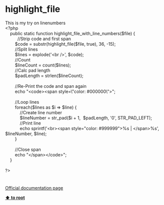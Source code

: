 # highlight_file




<div class="phpcode"><span class="html">
This is my try on linenumbers<br><span class="default">&lt;?php<br>&#xA0; &#xA0; </span><span class="keyword">public static function </span><span class="default">highlight_file_with_line_numbers</span><span class="keyword">(</span><span class="default">$file</span><span class="keyword">) { <br>&#xA0; &#xA0; &#xA0; &#xA0; &#xA0; </span><span class="comment">//Strip code and first span<br>&#xA0; &#xA0; &#xA0; &#xA0; </span><span class="default">$code </span><span class="keyword">= </span><span class="default">substr</span><span class="keyword">(</span><span class="default">highlight_file</span><span class="keyword">(</span><span class="default">$file</span><span class="keyword">, </span><span class="default">true</span><span class="keyword">), </span><span class="default">36</span><span class="keyword">, -</span><span class="default">15</span><span class="keyword">);<br>&#xA0; &#xA0; &#xA0; &#xA0; </span><span class="comment">//Split lines<br>&#xA0; &#xA0; &#xA0; &#xA0; </span><span class="default">$lines </span><span class="keyword">= </span><span class="default">explode</span><span class="keyword">(</span><span class="string">&apos;&lt;br /&gt;&apos;</span><span class="keyword">, </span><span class="default">$code</span><span class="keyword">);<br>&#xA0; &#xA0; &#xA0; &#xA0; </span><span class="comment">//Count<br>&#xA0; &#xA0; &#xA0; &#xA0; </span><span class="default">$lineCount </span><span class="keyword">= </span><span class="default">count</span><span class="keyword">(</span><span class="default">$lines</span><span class="keyword">);<br>&#xA0; &#xA0; &#xA0; &#xA0; </span><span class="comment">//Calc pad length<br>&#xA0; &#xA0; &#xA0; &#xA0; </span><span class="default">$padLength </span><span class="keyword">= </span><span class="default">strlen</span><span class="keyword">(</span><span class="default">$lineCount</span><span class="keyword">);<br>&#xA0; &#xA0; &#xA0; &#xA0; <br>&#xA0; &#xA0; &#xA0; &#xA0; </span><span class="comment">//Re-Print the code and span again<br>&#xA0; &#xA0; &#xA0; &#xA0; </span><span class="keyword">echo </span><span class="string">&quot;&lt;code&gt;&lt;span style=\&quot;color: #000000\&quot;&gt;&quot;</span><span class="keyword">;<br>&#xA0; &#xA0; &#xA0; &#xA0; <br>&#xA0; &#xA0; &#xA0; &#xA0; </span><span class="comment">//Loop lines<br>&#xA0; &#xA0; &#xA0; &#xA0; </span><span class="keyword">foreach(</span><span class="default">$lines </span><span class="keyword">as </span><span class="default">$i </span><span class="keyword">=&gt; </span><span class="default">$line</span><span class="keyword">) {<br>&#xA0; &#xA0; &#xA0; &#xA0; &#xA0; &#xA0; </span><span class="comment">//Create line number<br>&#xA0; &#xA0; &#xA0; &#xA0; &#xA0; &#xA0; </span><span class="default">$lineNumber </span><span class="keyword">= </span><span class="default">str_pad</span><span class="keyword">(</span><span class="default">$i </span><span class="keyword">+ </span><span class="default">1</span><span class="keyword">,&#xA0; </span><span class="default">$padLength</span><span class="keyword">, </span><span class="string">&apos;0&apos;</span><span class="keyword">, </span><span class="default">STR_PAD_LEFT</span><span class="keyword">);<br>&#xA0; &#xA0; &#xA0; &#xA0; &#xA0; &#xA0; </span><span class="comment">//Print line<br>&#xA0; &#xA0; &#xA0; &#xA0; &#xA0; &#xA0; </span><span class="keyword">echo </span><span class="default">sprintf</span><span class="keyword">(</span><span class="string">&apos;&lt;br&gt;&lt;span style=&quot;color: #999999&quot;&gt;%s | &lt;/span&gt;%s&apos;</span><span class="keyword">, </span><span class="default">$lineNumber</span><span class="keyword">, </span><span class="default">$line</span><span class="keyword">);<br>&#xA0; &#xA0; &#xA0; &#xA0; }<br>&#xA0; &#xA0; &#xA0; &#xA0; <br>&#xA0; &#xA0; &#xA0; &#xA0; </span><span class="comment">//Close span<br>&#xA0; &#xA0; &#xA0; &#xA0; </span><span class="keyword">echo </span><span class="string">&quot;&lt;/span&gt;&lt;/code&gt;&quot;</span><span class="keyword">;<br>&#xA0; &#xA0; }<br><br></span><span class="default">?&gt;</span>
</span>
</div>
  

#

[Official documentation page](https://www.php.net/manual/en/function.highlight-file.php)

**[⬆ to root](/)**